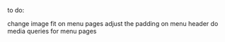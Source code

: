 to do:

change image fit on menu pages
adjust the padding on menu header 
do media queries for menu pages
